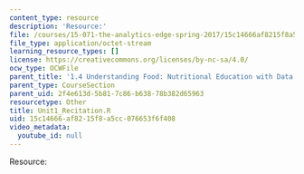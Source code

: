```yaml
---
content_type: resource
description: 'Resource:'
file: /courses/15-071-the-analytics-edge-spring-2017/15c14666af8215f8a5cc076653f6f408_Unit1_Recitation.R
file_type: application/octet-stream
learning_resource_types: []
license: https://creativecommons.org/licenses/by-nc-sa/4.0/
ocw_type: OCWFile
parent_title: '1.4 Understanding Food: Nutritional Education with Data  (Recitation)'
parent_type: CourseSection
parent_uid: 2f4e613d-5b81-7c86-b638-78b382d65963
resourcetype: Other
title: Unit1_Recitation.R
uid: 15c14666-af82-15f8-a5cc-076653f6f408
video_metadata:
  youtube_id: null
---
```

Resource:
